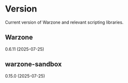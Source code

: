 # Version

Current version of Warzone and relevant scripting libraries.

## Warzone

0.6.11 (2025-07-25)

## warzone-sandbox

0.15.0 (2025-07-25)
